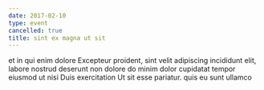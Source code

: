 ```yaml
---
date: 2017-02-10
type: event
cancelled: true
title: sint ex magna ut sit
---
```

et in qui enim dolore Excepteur proident, sint velit adipiscing incididunt elit, labore nostrud deserunt non dolore do minim dolor cupidatat tempor eiusmod ut nisi Duis exercitation Ut sit esse pariatur. quis eu sunt ullamco